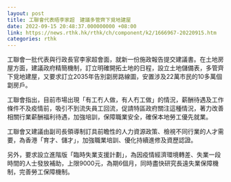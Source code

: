 ```yaml
---
layout: post
title: 工聯會代表晤李家超　建議多管齊下覓地建屋
date: 2022-09-15 20:48:37.000000000 +08:00
link: https://news.rthk.hk/rthk/ch/component/k2/1666967-20220915.htm
categories: rthk
---
```


工聯會一批代表與行政長官李家超會面，就新一份施政報告提交建議書。在土地房屋方面，建議政府精簡機制，訂立明確開拓土地的日程，設立土地儲備表，多管齊下覓地建屋，又要求訂立2035年告別劏房路線圖，安置涉及22萬市民的10多萬個劏房戶。

工聯會指出，目前市場出現「有工冇人做，有人冇工做」的情況，薪酬待遇及工作條件不及疫情前，吸引不到流失員工回流，促請特區政府關注這種情況，著力改善相關行業薪酬福利待遇，加強培訓，保障職業安全，確保本地勞工優先就業。

工聯會又建議由副司長領導制訂具前瞻性的人力資源政策、檢視不同行業的人才需要，為香港「育才、儲才」，加強職業培訓、優化持續進修及資歷認證。

另外，要求設立進階版「臨時失業支援計劃」，為因疫情經濟環境轉差、失業一段時間的人士發放補助，上限9000元，為期6個月，同時盡快研究長遠失業保障機制，完善勞工保障機制。
